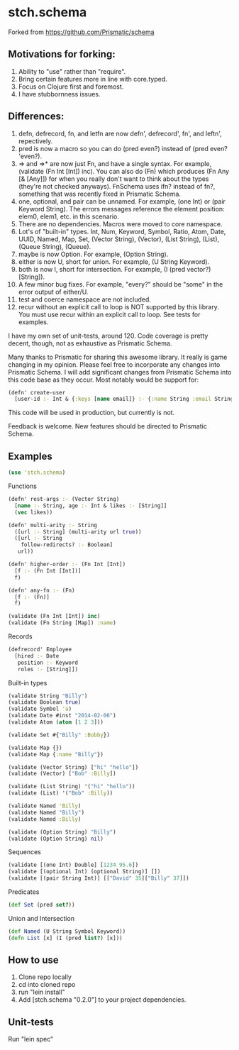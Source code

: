 # stch.schema

Forked from https://github.com/Prismatic/schema

## Motivations for forking:

1. Ability to "use" rather than "require".
2. Bring certain features more in line with core.typed.
3. Focus on Clojure first and foremost.
4. I have stubbornness issues.

## Differences:

1. defn, defrecord, fn, and letfn are now defn', defrecord', fn', and leftn', repectively.
2. pred is now a macro so you can do (pred even?) instead of (pred even? 'even?).
3. => and =>* are now just Fn, and have a single syntax.  For example, (validate (Fn Int [Int]) inc).  You can also do (Fn) which produces (Fn Any [& [Any]]) for when you really don't want to think about the types (they're not checked anyways).  FnSchema uses ifn? instead of fn?, something that was recently fixed in Prismatic Schema.
4. one, optional, and pair can be unnamed.  For example, (one Int) or (pair Keyword String).  The errors messages reference the element position: elem0, elem1, etc. in this scenario.
5. There are no dependencies.  Macros were moved to core namespace.
6. Lot's of "built-in" types. Int, Num, Keyword, Symbol, Ratio, Atom, Date, UUID, Named, Map, Set, (Vector String), (Vector), (List String), (List), (Queue String), (Queue).
7. maybe is now Option.  For example, (Option String).
8. either is now U, short for union.  For example, (U String Keyword).
9. both is now I, short for intersection.  For example, (I (pred vector?) [String]).
10. A few minor bug fixes.  For example, "every?" should be "some" in the error output of either/U.
11. test and coerce namespace are not included.
12. recur without an explicit call to loop is NOT supported by this library.  You must use recur within an explicit call to loop.  See tests for examples.

I have my own set of unit-tests, around 120.  Code coverage is pretty decent, though, not as exhaustive as Prismatic Schema.

Many thanks to Prismatic for sharing this awesome library.  It really is game changing in my opinion.  Please feel free to incorporate any changes into Prismatic Schema.  I will add significant changes from Prismatic Schema into this code base as they occur.   Most notably would be support for:

```Clojure
(defn' create-user
  [user-id :- Int & {:keys [name email]} :- {:name String :email String}])
```

This code will be used in production, but currently is not.

Feedback is welcome.  New features should be directed to Prismatic Schema.

## Examples

```Clojure
(use 'stch.schema)
```

Functions
```Clojure
(defn' rest-args :- (Vector String)
  [name :- String, age :- Int & likes :- [String]]
  (vec likes))

(defn' multi-arity :- String
  ([url :- String] (multi-arity url true))
  ([url :- String
    follow-redirects? :- Boolean]
   url))

(defn' higher-order :- (Fn Int [Int])
  [f :- (Fn Int [Int])]
  f)

(defn' any-fn :- (Fn)
  [f :- (Fn)]
  f)

(validate (Fn Int [Int]) inc)
(validate (Fn String [Map]) :name)
```

Records
```Clojure
(defrecord' Employee
  [hired :- Date
   position :- Keyword
   roles :- [String]])
```

Built-in types
```Clojure
(validate String "Billy")
(validate Boolean true)
(validate Symbol 'a)
(validate Date #inst "2014-02-06")
(validate Atom (atom [1 2 3]))

(validate Set #{"Billy" :Bobby})

(validate Map {})
(validate Map {:name "Billy"})

(validate (Vector String) ["hi" "hello"])
(validate (Vector) ["Bob" :Billy])

(validate (List String) '("hi" "hello"))
(validate (List) '("Bob" :Billy))

(validate Named 'Billy)
(validate Named "Billy")
(validate Named :Billy)

(validate (Option String) "Billy")
(validate (Option String) nil)
```

Sequences
```Clojure
(validate [(one Int) Double] [1234 95.6])
(validate [(optional Int) (optional String)] [])
(validate [(pair String Int)] [["David" 35]["Billy" 37]])
```

Predicates
```Clojure
(def Set (pred set?))
```

Union and Intersection
```Clojure
(def Named (U String Symbol Keyword))
(defn List [x] (I (pred list?) [x]))
```

## How to use

1. Clone repo locally
2. cd into cloned repo
3. run "lein install"
4. Add [stch.schema "0.2.0"] to your project dependencies.

## Unit-tests

Run "lein spec"











